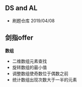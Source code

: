 ## DS and AL

 - 刷题仓库 2019/04/08


## 剑指offer

**数组**
 - 二维数组元素查找
 - 旋转数组的最小值  
 - 调整数组使奇数位于偶数之前
 - 统计数组出现次数大于一半的元素 
 


